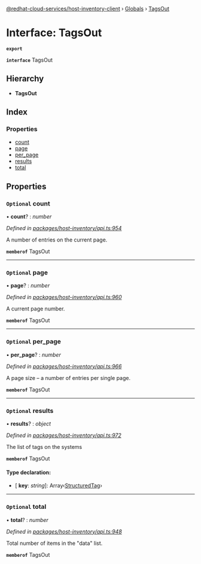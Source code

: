 [@redhat-cloud-services/host-inventory-client](../README.md) › [Globals](../globals.md) › [TagsOut](tagsout.md)

# Interface: TagsOut

**`export`** 

**`interface`** TagsOut

## Hierarchy

* **TagsOut**

## Index

### Properties

* [count](tagsout.md#optional-count)
* [page](tagsout.md#optional-page)
* [per_page](tagsout.md#optional-per_page)
* [results](tagsout.md#optional-results)
* [total](tagsout.md#optional-total)

## Properties

### `Optional` count

• **count**? : *number*

*Defined in [packages/host-inventory/api.ts:954](https://github.com/Hyperkid123/javascript-clients/blob/master/packages/host-inventory/api.ts#L954)*

A number of entries on the current page.

**`memberof`** TagsOut

___

### `Optional` page

• **page**? : *number*

*Defined in [packages/host-inventory/api.ts:960](https://github.com/Hyperkid123/javascript-clients/blob/master/packages/host-inventory/api.ts#L960)*

A current page number.

**`memberof`** TagsOut

___

### `Optional` per_page

• **per_page**? : *number*

*Defined in [packages/host-inventory/api.ts:966](https://github.com/Hyperkid123/javascript-clients/blob/master/packages/host-inventory/api.ts#L966)*

A page size – a number of entries per single page.

**`memberof`** TagsOut

___

### `Optional` results

• **results**? : *object*

*Defined in [packages/host-inventory/api.ts:972](https://github.com/Hyperkid123/javascript-clients/blob/master/packages/host-inventory/api.ts#L972)*

The list of tags on the systems

**`memberof`** TagsOut

#### Type declaration:

* \[ **key**: *string*\]: Array‹[StructuredTag](structuredtag.md)›

___

### `Optional` total

• **total**? : *number*

*Defined in [packages/host-inventory/api.ts:948](https://github.com/Hyperkid123/javascript-clients/blob/master/packages/host-inventory/api.ts#L948)*

Total number of items in the \"data\" list.

**`memberof`** TagsOut
